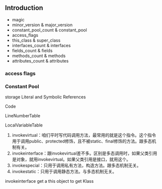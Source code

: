 ## Introduction

- magic
- minor_version & major_version
- constant_pool_count & constant_pool
- access_flags
- this_class & super_class
- interfaces_count & interfaces
- fields_count & fields
- methods_count & methods
- attributes_count & attributes

### access flags

### Constant Pool

storage Literal and Symbolic References

Code

LineNumberTable

LocalVariableTable

1. invokevirtual：咱们平时写代码调用方法，最常用的就是这个指令。这个指令用于调用public、protected修饰，且不被static、final修饰的方法。跟多态机制有关。
2. invokeinterface：跟invokevirtual差不多。区别是多态调用时，如果父类引用是对象，就用invokevirtual。如果父类引用是接口，就用这个。
3. invokespecial：只用于调用私有方法，构造方法。跟多态机制无关。
4. invokestatic：只用于调用静态方法。与多态机制无关。

invokeinterface get a this object to get Klass
